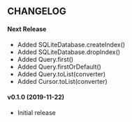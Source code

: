 CHANGELOG
---------

#### Next Release
- Added SQLiteDatabase.createIndex()
- Added SQLiteDatabase.dropIndex()
- Added Query.first()
- Added Query.firstOrDefault()
- Added Query.toList(converter)
- Added Cursor.toList(converter)

#### v0.1.0 (2019-11-22)
- Initial release
